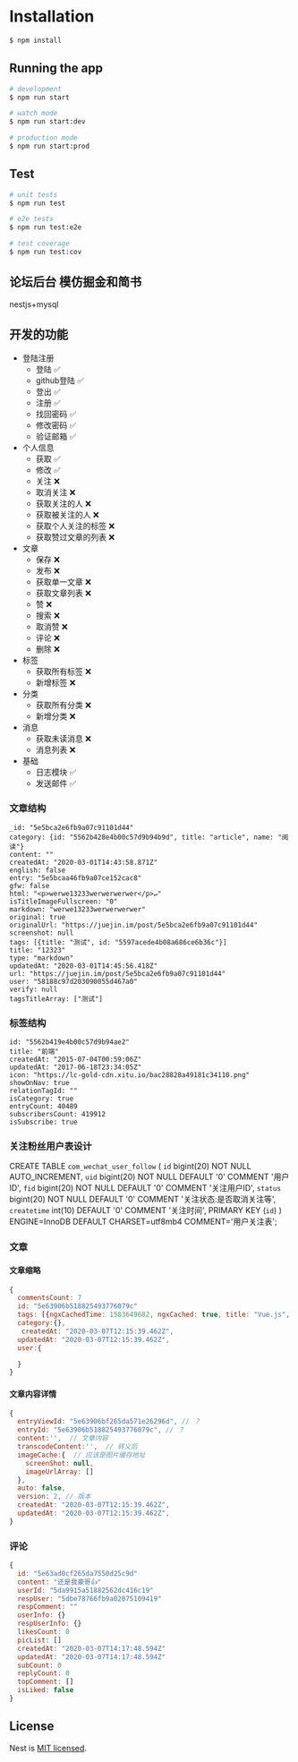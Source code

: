 

# Installation

```bash
$ npm install
```

## Running the app

```bash
# development
$ npm run start

# watch mode
$ npm run start:dev

# production mode
$ npm run start:prod
```

## Test

```bash
# unit tests
$ npm run test

# e2e tests
$ npm run test:e2e

# test coverage
$ npm run test:cov
```

## 论坛后台 模仿掘金和简书

nestjs+mysql

## 开发的功能

- 登陆注册
  - 登陆 ✅
  - github登陆 ✅
  - 登出 ✅
  - 注册 ✅
  - 找回密码 ✅
  - 修改密码 ✅
  - 验证邮箱 ✅
- 个人信息
  - 获取 ✅
  - 修改 ✅
  - 关注 ❌
  - 取消关注 ❌
  - 获取关注的人 ❌
  - 获取被关注的人 ❌
  - 获取个人关注的标签 ❌
  - 获取赞过文章的列表 ❌
- 文章
  - 保存 ❌
  - 发布 ❌
  - 获取单一文章 ❌
  - 获取文章列表 ❌
  - 赞 ❌
  - 搜索 ❌
  - 取消赞 ❌
  - 评论 ❌
  - 删除 ❌
- 标签
  - 获取所有标签 ❌
  - 新增标签 ❌
- 分类
  - 获取所有分类 ❌
  - 新增分类 ❌
- 消息
  - 获取未读消息 ❌
  - 消息列表 ❌
- 基础
  - 日志模块 ✅
  - 发送邮件 ✅


### 文章结构

```
_id: "5e5bca2e6fb9a07c91101d44"
category: {id: "5562b428e4b00c57d9b94b9d", title: "article", name: "阅读"}
content: ""
createdAt: "2020-03-01T14:43:58.871Z"
english: false
entry: "5e5bcaa46fb9a07ce152cac8"
gfw: false
html: "<p>werwe13233werwerwerwer</p>↵"
isTitleImageFullscreen: "0"
markdown: "werwe13233werwerwerwer"
original: true
originalUrl: "https://juejin.im/post/5e5bca2e6fb9a07c91101d44"
screenshot: null
tags: [{title: "测试", id: "5597acede4b08a686ce6b36c"}]
title: "12323"
type: "markdown"
updatedAt: "2020-03-01T14:45:56.418Z"
url: "https://juejin.im/post/5e5bca2e6fb9a07c91101d44"
user: "58188c97d203090055d467a0"
verify: null
tagsTitleArray: ["测试"]
```

### 标签结构

```
id: "5562b419e4b00c57d9b94ae2"
title: "前端"
createdAt: "2015-07-04T00:59:06Z"
updatedAt: "2017-06-18T23:34:05Z"
icon: "https://lc-gold-cdn.xitu.io/bac28828a49181c34110.png"
showOnNav: true
relationTagId: ""
isCategory: true
entryCount: 40489
subscribersCount: 419912
isSubscribe: true
```



### 关注粉丝用户表设计

CREATE TABLE `com_wechat_user_follow` (
  `id` bigint(20) NOT NULL AUTO_INCREMENT,
  `uid` bigint(20) NOT NULL DEFAULT '0' COMMENT '用户ID',
  `fid` bigint(20) NOT NULL DEFAULT '0' COMMENT '关注用户ID',
  `status` bigint(20) NOT NULL DEFAULT '0' COMMENT '关注状态:是否取消关注等',
  `createtime` int(10) DEFAULT '0' COMMENT '关注时间',
  PRIMARY KEY (`id`)
) ENGINE=InnoDB DEFAULT CHARSET=utf8mb4 COMMENT='用户关注表';

### 文章

#### 文章缩略
```js
{
  commentsCount: 7
  id: "5e63906b518825493776079c"
  tags: [{ngxCachedTime: 1583649682, ngxCached: true, title: "Vue.js", id: "555e9a98e4b00c57d9955f68",…}],
  category:{},
   createdAt: "2020-03-07T12:15:39.462Z",
  updatedAt: "2020-03-07T12:15:39.462Z",
  user:{

  }
}

```
#### 文章内容详情

```js
{
  entryViewId: "5e63906bf265da571e26296d", // ？
  entryId: "5e63906b518825493776079c", // ？
  content:'',  // 文章内容
  transcodeContent:'',  // 转义后
  imageCache:{  // 应该是图片缓存地址
    screenShot: null,
    imageUrlArray: []
  },
  auto: false,
  version: 2, // 版本
  createdAt: "2020-03-07T12:15:39.462Z",
  updatedAt: "2020-03-07T12:15:39.462Z",
}

```

### 评论
```js
{
  id: "5e63ad0cf265da7550d25c9d"
  content: "还是我豪哥👍"
  userId: "5da9915a51882562dc416c19"
  respUser: "5dbe78766fb9a02075109419"
  respComment: ""
  userInfo: {}
  respUserInfo: {}
  likesCount: 0
  picList: []
  createdAt: "2020-03-07T14:17:48.594Z"
  updatedAt: "2020-03-07T14:17:48.594Z"
  subCount: 0
  replyCount: 0
  topComment: []
  isLiked: false
}

```

## License

  Nest is [MIT licensed](LICENSE).
